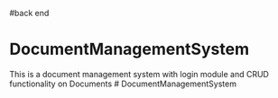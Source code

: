 #back end
# DocumentManagementSystem
This is a document management system with login module and CRUD functionality on Documents
#   D o c u m e n t M a n a g e m e n t S y s t e m  
 
